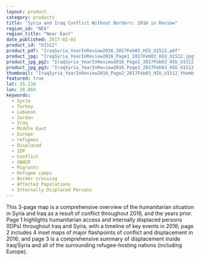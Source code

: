 ```yaml
---
layout: product
category: products
title: "Syria and Iraq Conflict Without Borders: 2016 in Review"
region_id: "NEA"
region_title: "Near East"
date_published: 2017-02-03
product_id: "U1512"
product_pdf: "IraqSyria_YearInReview2016_2017Feb03_HIU_U1512.pdf"
product_jpg: "IraqSyria_YearInReview2016_Page1_2017Feb03_HIU_U1512.jpg"
product_jpg_pg2: "IraqSyria_YearInReview2016_Page2_2017Feb03_HIU_U1512.jpg"
product_jpg_pg3: "IraqSyria_YearInReview2016_Page3_2017Feb03_HIU_U1512.jpg"
thumbnail: "IraqSyria_YearInReview2016_Page2_2017Feb03_HIU_U1512_thumb.jpg"
featured: true
lat: 35.210
lon: 38.864
keywords:
  - Syria
  - Turkey
  - Lebanon
  - Jordan
  - Iraq
  - Middle East
  - Europe
  - refugees
  - Displaced
  - IDP
  - Conflict
  - UNHCR
  - Migrants
  - Refugee camps
  - Border crossing
  - Affected Populations
  - Internally Displaced Persons
---
```

This 3-page map is a comprehensive overview of the humanitarian situation in Syria and Iraq as a result of conflict throughout 2016, and the years prior. Page 1 highlights humanitarian access and internally displaced persons (IDPs) throughout Iraq and Syria, with a timeline of key events in 2016; page 2 includes 4 inset maps of major flashpoints of conflict and displacement in 2016; and page 3 is a comprehensive summary of displacement inside Iraq/Syria and all of the surrounding refugee-hosting nations (including Europe).
